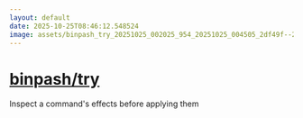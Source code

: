 ```yaml
---
layout: default
date: 2025-10-25T08:46:12.548524
image: assets/binpash_try_20251025_002025_954_20251025_004505_2df49f--20251025T024541297--cropped.png
---
```


# [binpash/try](https://github.com/binpash/try/)

Inspect a command's effects before applying them
